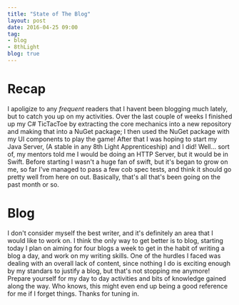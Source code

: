 ```yaml
---
title: "State of The Blog"
layout: post
date: 2016-04-25 09:00
tag:
- blog
- 8thLight
blog: true
---
```

# Recap 

I apoligize to any *frequent* readers that I havent been blogging much lately, but to catch you up on my activities. Over the
last couple of weeks I finished up my C# TicTacToe by extracting the core mechanics into a new repository and making that into a NuGet
package; I then used the NuGet package with my UI components to play the game! After that I was hoping to start my Java Server, (A stable in any 8th Light Apprenticeship)
and I did! Well... sort of, my mentors told me I would be doing an HTTP Server, but it would be in Swift. Before starting I wasn't a huge fan of swift, but it's began to grow on me,
so far I've managed to pass a few cob spec tests, and think it should go pretty well from here on out. Basically, that's all that's been going on the past month or so.

# Blog

I don't consider myself the best writer, and it's definitely an area that I would like to work on. I think the only way to get better is to blog,
starting today I plan on aiming for four blogs a week to get in the habit of writing a blog a day, and work on my writing skills. One of the hurdles
I faced was dealing with an overall lack of content, since nothing I do is exciting enough by my standars to justify a blog, but that's not stopping me anymore!
Prepare yourself for my day to day activities and bits of knowledge gained along the way. Who knows, this might even end up being a good reference for me if I forget things.
Thanks for tuning in.

